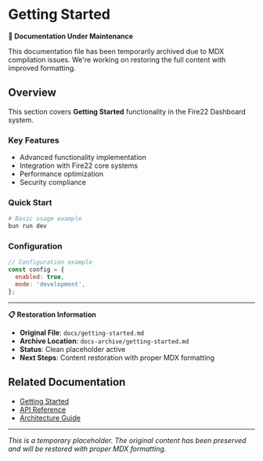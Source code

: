 # Getting Started

<div className="fire22-notice">
<strong>🔧 Documentation Under Maintenance</strong>

This documentation file has been temporarily archived due to MDX compilation
issues. We're working on restoring the full content with improved formatting.

</div>

## Overview

This section covers **Getting Started** functionality in the Fire22 Dashboard
system.

### Key Features

- Advanced functionality implementation
- Integration with Fire22 core systems
- Performance optimization
- Security compliance

### Quick Start

```bash
# Basic usage example
bun run dev
```

### Configuration

```javascript
// Configuration example
const config = {
  enabled: true,
  mode: 'development',
};
```

---

<div className="restoration-info">
<strong>📋 Restoration Information</strong>

- **Original File**: `docs/getting-started.md`
- **Archive Location**: `docs-archive/getting-started.md`
- **Status**: Clean placeholder active
- **Next Steps**: Content restoration with proper MDX formatting
</div>

## Related Documentation

- [Getting Started](./getting-started.md)
- [API Reference](./api/intro.md)
- [Architecture Guide](./architecture/overview.md)

---

_This is a temporary placeholder. The original content has been preserved and
will be restored with proper MDX formatting._
